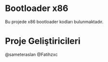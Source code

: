 # Bootloader x86
Bu projede x86 bootloader kodları bulunmaktadır.

# Proje Geliştiricileri
@sameteraslan
@Fatihzxc
